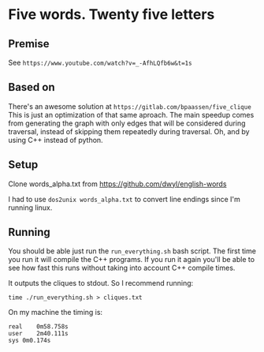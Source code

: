 # Five words. Twenty five letters

## Premise

See `https://www.youtube.com/watch?v=_-AfhLQfb6w&t=1s`

## Based on

There's an awesome solution at `https://gitlab.com/bpaassen/five_clique`
This is just an optimization of that same aproach. The main speedup comes from
generating the graph with only edges that will be considered during traversal,
instead of skipping them repeatedly during traversal.
Oh, and by using C++ instead of python.

## Setup

Clone words\_alpha.txt from https://github.com/dwyl/english-words

I had to use `dos2unix words_alpha.txt` to convert line endings since I'm running linux.

## Running

You should be able just run the `run_everything.sh` bash script.
The first time you run it will compile the C++ programs. If you
run it again you'll be able to see how fast this runs without taking
into account C++ compile times.

It outputs the cliques to stdout. So I recommend running:

```
time ./run_everything.sh > cliques.txt
```

On my machine the timing is:

```
real	0m58.758s
user	2m40.111s
sys	0m0.174s
```

